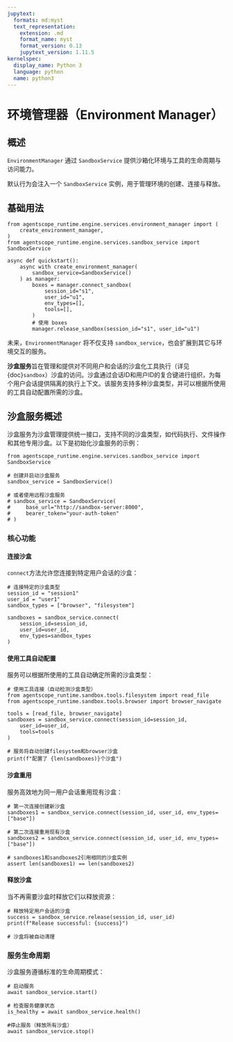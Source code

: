 ```yaml
---
jupytext:
  formats: md:myst
  text_representation:
    extension: .md
    format_name: myst
    format_version: 0.13
    jupytext_version: 1.11.5
kernelspec:
  display_name: Python 3
  language: python
  name: python3
---
```


# 环境管理器（Environment Manager）

## 概述

`EnvironmentManager` 通过 `SandboxService` 提供沙箱化环境与工具的生命周期与访问能力。

默认行为会注入一个 `SandboxService` 实例，用于管理环境的创建、连接与释放。

## 基础用法

```{code-cell}
from agentscope_runtime.engine.services.environment_manager import (
    create_environment_manager,
)
from agentscope_runtime.engine.services.sandbox_service import SandboxService

async def quickstart():
    async with create_environment_manager(
        sandbox_service=SandboxService()
    ) as manager:
        boxes = manager.connect_sandbox(
            session_id="s1",
            user_id="u1",
            env_types=[],
            tools=[],
        )
        # 使用 boxes
        manager.release_sandbox(session_id="s1", user_id="u1")
```

未来，`EnvironmentManager` 将不仅支持 `sandbox_service`，也会扩展到其它与环境交互的服务。

**沙盒服务**旨在管理和提供对不同用户和会话的沙盒化工具执行（详见{doc}`sandbox`）沙盒的访问。沙盒通过会话ID和用户ID的复合键进行组织，为每个用户会话提供隔离的执行上下文。该服务支持多种沙盒类型，并可以根据所使用的工具自动配置所需的沙盒。

## 沙盒服务概述

沙盒服务为沙盒管理提供统一接口，支持不同的沙盒类型，如代码执行、文件操作和其他专用沙盒。以下是初始化沙盒服务的示例：

```{code-cell}
from agentscope_runtime.engine.services.sandbox_service import SandboxService

# 创建并启动沙盒服务
sandbox_service = SandboxService()

# 或者使用远程沙盒服务
# sandbox_service = SandboxService(
#     base_url="http://sandbox-server:8000",
#     bearer_token="your-auth-token"
# )
```

### 核心功能

#### 连接沙盒

`connect`方法允许您连接到特定用户会话的沙盒：

```{code-cell}
# 连接特定的沙盒类型
session_id = "session1"
user_id = "user1"
sandbox_types = ["browser", "filesystem"]

sandboxes = sandbox_service.connect(
    session_id=session_id,
    user_id=user_id,
    env_types=sandbox_types
)
```

#### 使用工具自动配置

服务可以根据所使用的工具自动确定所需的沙盒类型：

```{code-cell}
# 使用工具连接（自动检测沙盒类型）
from agentscope_runtime.sandbox.tools.filesystem import read_file
from agentscope_runtime.sandbox.tools.browser import browser_navigate

tools = [read_file, browser_navigate]
sandboxes = sandbox_service.connect(session_id=session_id,
    user_id=user_id,
    tools=tools
)

# 服务将自动创建filesystem和browser沙盒
print(f"配置了 {len(sandboxes)}个沙盒")
```

#### 沙盒重用

服务高效地为同一用户会话重用现有沙盒：

```{code-cell}
# 第一次连接创建新沙盒
sandboxes1 = sandbox_service.connect(session_id, user_id, env_types=["base"])

# 第二次连接重用现有沙盒
sandboxes2 = sandbox_service.connect(session_id, user_id, env_types=["base"])

# sandboxes1和sandboxes2引用相同的沙盒实例
assert len(sandboxes1) == len(sandboxes2)
```

#### 释放沙盒

当不再需要沙盒时释放它们以释放资源：

```{code-cell}
# 释放特定用户会话的沙盒
success = sandbox_service.release(session_id, user_id)
print(f"Release successful: {success}")

# 沙盒将被自动清理
```

### 服务生命周期

沙盒服务遵循标准的生命周期模式：

```{code-cell}
# 启动服务
await sandbox_service.start()

# 检查服务健康状态
is_healthy = await sandbox_service.health()

#停止服务（释放所有沙盒）
await sandbox_service.stop()
```
